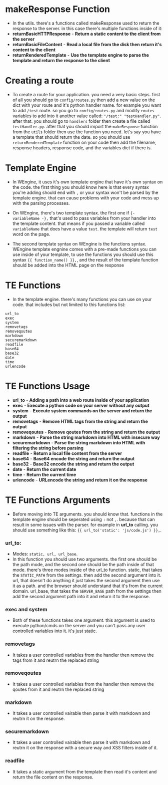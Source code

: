 # makeResponse Function
- In the utils. there's a functions called makeResponse used to return the response to the server. in this case there's multiple functions inside of it:
- **returnBasicHTTPResponse** - **Return a static content to the client from the server**
- **returnBasicFileContent** - **Read a local file from the disk then return it's content to the client**
- **returnRenderedTemplate** - **Use the template engine to parse the template and return the response to the client**

# Creating a route
- To create a route for your application. you need a very basic steps. first of all you should go to `config/routes.py` then add a new value on the dict with your route and it's python handler name. for example you want to add `/test` route. so you go to `config/routes.py` and modify `routes` variables to add into it another value called: `"/test:" "testHandler.py"`. after that. you should go to `handlers` folder then create a file called `testHandler.py`. after that you should import the `makeResponse` function from the `utils` folder then use the function you need. let's say you have a template that should return the date. so you should use `returnRenderedTemplate` function on your code then add the filename, response headers, response code, and the variables dict if there is.

# Template Engine
- In WEngine, it uses it's own template engine that have it's own syntax on the code. the first thing you should know here is that every syntax you're adding should end with `,` or your syntax won't be parsed by the template engine. that can cause problems with your code and mess up with the parsing processes.

- On WEngine, there's two template syntax. the first one if `{- variableName -},` that's used to pass variables from your handler into the template content. that means if you passed a variable called `variableName` that does have a value `test`. the template will return `test` word on the page.

- The second template syntax on WEngine is the functions syntax. WEngine template engnine comes with a pre-made functions you can use inside of your template, to use the functions you should use this syntax `{{ function_name() }},`, and the result of the template function should be added into the HTML page on the response

# TE Functions
- In the template engine. there's many functions you can use on your code. that includes but not limited to this functions list:

```
url_to
exec
system
removetags
removeqoutes
markdown
securemarkdown
readfile
base64
base32
date
time
urlencode
```

# TE Functions Usage
- **url_to** - **Adding a path into a web route inside of your application**
- **exec** - **Execute a python code on your server without any output**
- **system** - **Execute system commands on the server and return the output**
- **removetags** - **Remove HTML tags from the string and return the output**
- **removeqoutes** - **Remove qoutes from the string and return the output**
- **markdown** - **Parse the string markdown into HTML with insecure way**
- **securemarkdown** - **Parse the string markdown into HTML with filtering the string before parsing**
- **readfile** - **Return a local file content from the server**
- **base64** - **Base64 encode the string and return the output**
- **base32** - **Base32 encode the string and return the output**
- **date** - **Return the current date**
- **time** - **Return the current time**
- **urlencode** - **URLencode the string and return it on the response**

# TE Functions Arguments
- Before moving into TE arguments. you should know that. functions in the template engine should be seperated using `:` not `,`. because that can result in some issues with the parser. for example in **url_to** calling. you should use something like this: `{{ url_to('static': 'js/code.js') }},`.

### url_to:
- Modes: `static, url, url_base`.
- In this function you should use two arguments. the first one should be the path mode, and the second one should be the path inside of that mode. there's three modes inside of the url_to function. static, that takes the `STATIC_PATH` from the settings. then add the second argument into it. url, that doesn't do anything it just takes the second argument then use it as a path. and the browser should understand that it's from the current domain. url_base, that takes the `SERVER_BASE` path from the settings then add the second argument path into it and return it to the response.

### exec and system
- Both of these functions takes one argument. this argument is used to execute python/cmds on the server and you can't pass any user controlled variables into it. it's just static.

### removetags
- It takes a user controlled variables from the handler then remove the tags from it and reutrn the replaced string

### removeqoutes
- It takes a user controlled variables from the handler then remove the qoutes from it and reutrn the replaced string

### markdown
- It takes a user controlled vairable then parse it with markdown and reutrn it on the response.

### securemarkdown
- It takes a user controlled vairable then parse it with markdown and reutrn it on the response with a secure way and XSS filters inside of it.

### readfile
- It takes a static argument from the template then read it's content and return the file content on the response.
